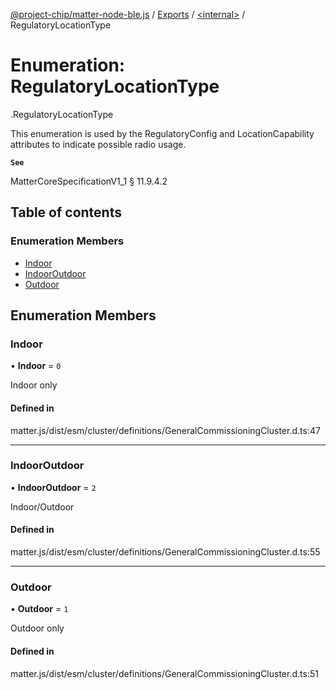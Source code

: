 [@project-chip/matter-node-ble.js](../README.md) / [Exports](../modules.md) / [<internal\>](../modules/internal_.md) / RegulatoryLocationType

# Enumeration: RegulatoryLocationType

[<internal>](../modules/internal_.md).RegulatoryLocationType

This enumeration is used by the RegulatoryConfig and LocationCapability attributes to indicate possible radio
usage.

**`See`**

MatterCoreSpecificationV1_1 § 11.9.4.2

## Table of contents

### Enumeration Members

- [Indoor](internal_.RegulatoryLocationType.md#indoor)
- [IndoorOutdoor](internal_.RegulatoryLocationType.md#indooroutdoor)
- [Outdoor](internal_.RegulatoryLocationType.md#outdoor)

## Enumeration Members

### Indoor

• **Indoor** = ``0``

Indoor only

#### Defined in

matter.js/dist/esm/cluster/definitions/GeneralCommissioningCluster.d.ts:47

___

### IndoorOutdoor

• **IndoorOutdoor** = ``2``

Indoor/Outdoor

#### Defined in

matter.js/dist/esm/cluster/definitions/GeneralCommissioningCluster.d.ts:55

___

### Outdoor

• **Outdoor** = ``1``

Outdoor only

#### Defined in

matter.js/dist/esm/cluster/definitions/GeneralCommissioningCluster.d.ts:51
